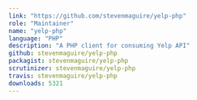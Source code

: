 ```yaml
---
link: "https://github.com/stevenmaguire/yelp-php"
role: "Maintainer"
name: "yelp-php"
language: "PHP"
description: "A PHP client for consuming Yelp API"
github: stevenmaguire/yelp-php
packagist: stevenmaguire/yelp-php
scrutinizer: stevenmaguire/yelp-php
travis: stevenmaguire/yelp-php
downloads: 5321
---
```

